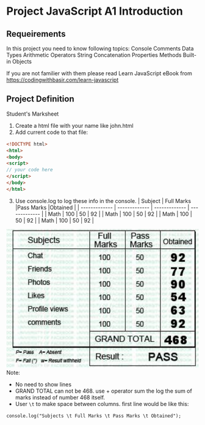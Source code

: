 # Project JavaScript A1 Introduction

## Requeirements
In this project you need to know following topics:
Console Comments Data Types Arithmetic Operators String Concatenation Properties Methods Built-in Objects

If you are not familier with them please read Learn JavaScript eBook from https://codingwithbasir.com/learn-javascript

## Project Definition
Student's Marksheet
1. Create a html file with your name like john.html
2. Add current code to that file:
```html
<!DOCTYPE html>
<html>
<body>
<script>
// your code here
</script>
</body>
</html>

```
3. Use console.log to log these info in the console.
| Subject  | Full Marks |Pass Marks |Obtained |
| ------------- | ------------- | ------------- | ------------- |
| Math  | 100  | 50  | 92  |
| Math  | 100  | 50  | 92  |
| Math  | 100  | 50  | 92  |
| Math  | 100  | 50  | 92  |

![marksheet.jpg](marksheet.jpg)
Note:
* No need to show lines
* GRAND TOTAL can not be  468. use + operator sum the log the sum of marks instead of number 468 itself. 
* User `\t` to make space between columns. first line would be like this:
```
console.log("Subjects \t Full Marks \t Pass Marks \t Obtained");
```
